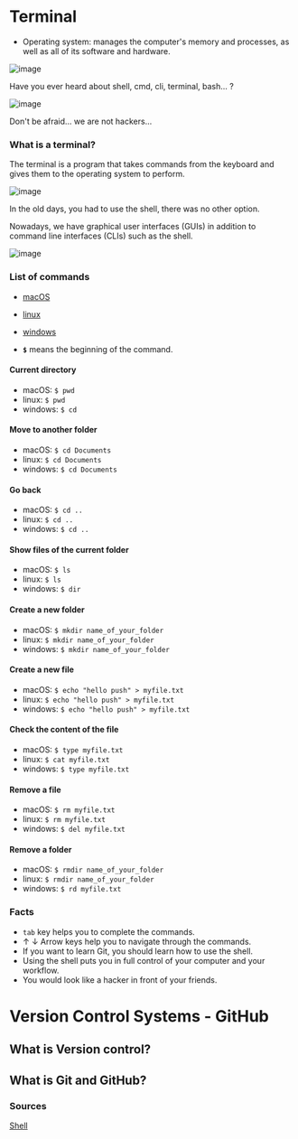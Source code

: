 # Terminal

* Operating system: manages the computer's memory and processes, as well as all of its software and hardware.

![image](https://user-images.githubusercontent.com/36536646/82505392-3f542200-9ac3-11ea-92e0-a3e2ae28ea25.png)

Have you ever heard about shell, cmd, cli, terminal, bash... ?

![image](https://user-images.githubusercontent.com/36536646/82504582-614ca500-9ac1-11ea-8668-60a8479928f7.png)

Don't be afraid... we are not hackers...

### What is a terminal?

The terminal is a program that takes commands from the keyboard and gives them to the operating system to perform. 

![image](https://user-images.githubusercontent.com/36536646/82505137-a32a1b00-9ac2-11ea-9709-dac1a2bd855c.png)

In the old days, you had to use the shell, there was no other option.

Nowadays, we have graphical user interfaces (GUIs) in addition to command line interfaces (CLIs) such as the shell.

![image](https://user-images.githubusercontent.com/36536646/82505524-94903380-9ac3-11ea-804a-4ef36d6178c9.png)

### List of commands

* [macOS](https://ss64.com/osx/)
* [linux](https://ss64.com/bash/)
* [windows](https://ss64.com/nt/)

* **`$`** means the beginning of the command.

#### Current directory

* macOS: `$ pwd`
* linux:  `$ pwd`
* windows:  `$ cd`

#### Move to another folder

* macOS: `$ cd Documents`
* linux: `$ cd Documents`
* windows: `$ cd Documents`

#### Go back

* macOS: `$ cd ..`
* linux: `$ cd ..`
* windows: `$ cd ..`

#### Show files of the current folder

* macOS: `$ ls`
* linux: `$ ls`
* windows: `$ dir`

#### Create a new folder

* macOS: `$ mkdir name_of_your_folder`
* linux: `$ mkdir name_of_your_folder`
* windows: `$ mkdir name_of_your_folder`

#### Create a new file

* macOS: `$ echo "hello push" > myfile.txt`
* linux: `$ echo "hello push" > myfile.txt`
* windows: `$ echo "hello push" > myfile.txt`

#### Check the content of the file

* macOS: `$ type myfile.txt`
* linux: `$ cat myfile.txt`
* windows: `$ type myfile.txt`

#### Remove a file

* macOS: `$ rm myfile.txt`
* linux: `$ rm myfile.txt`
* windows: `$ del myfile.txt`

#### Remove a folder

* macOS: `$ rmdir name_of_your_folder`
* linux: `$ rmdir name_of_your_folder`
* windows: `$ rd myfile.txt`

### Facts

* `tab` key helps you to complete the commands.
* ↑ ↓ Arrow keys help you to navigate through the commands.
* If you want to learn Git, you should learn how to use the shell.
* Using the shell puts you in full control of your computer and your workflow.
* You would look like a hacker in front of your friends. 

# Version Control Systems - GitHub

## What is Version control?

## What is Git and GitHub?

### Sources

[Shell](http://linuxcommand.org/lc3_lts0010.php)

